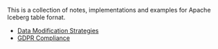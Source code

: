 This is a collection of notes, implementations and examples for Apache Iceberg table fornat. 

- [Data Modification Strategies](./learn/data-modification-strategies.md)
- [GDPR Compliance](./learn/gpdr-compliance.md)

